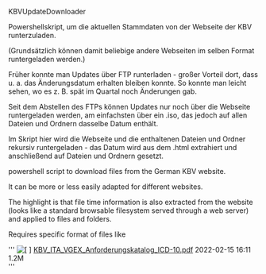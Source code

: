 KBVUpdateDownloader

Powershellskript, um die aktuellen Stammdaten von der Webseite der KBV runterzuladen.

(Grundsätzlich können damit beliebige andere Webseiten im selben Format runtergeladen werden.)

Früher konnte man Updates über FTP runterladen - großer Vorteil dort, dass u. a. das Änderungsdatum erhalten bleiben konnte. So konnte man leicht sehen, wo es z. B. spät im Quartal noch Änderungen gab.

Seit dem Abstellen des FTPs können Updates nur noch über die Webseite runtergeladen werden, am einfachsten über ein .iso, das jedoch auf allen Dateien und Ordnern dasselbe Datum enthält.

Im Skript hier wird die Webseite und die enthaltenen Dateien und Ordner rekursiv runtergeladen - das Datum wird aus dem .html extrahiert und anschließend auf Dateien und Ordnern gesetzt.

powershell script to download files from the German KBV website.

It can be more or less easily adapted for different websites.

The highlight is that file time information is also extracted from the website (looks like a standard browsable filesystem served through a web server) and applied to files and folders.

Requires specific format of files like

'''
<img src="/icons/layout.gif" alt="[   ]"> <a href="KBV_ITA_VGEX_Anforderungskatalog_ICD-10.pdf">KBV_ITA_VGEX_Anforderungskatalog_ICD-10.pdf</a>             2022-02-15
 16:11  1.2M  
'''